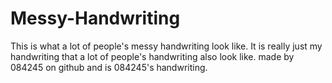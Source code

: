 # Messy-Handwriting
This is what a lot of people's messy handwriting look like. It is really just my handwriting that a lot of people's handwriting also look like.
made by 084245 on github and is 084245's handwriting.
